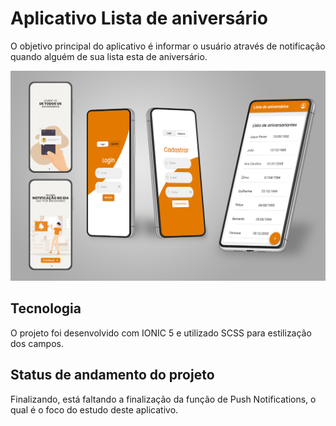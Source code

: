 # Aplicativo Lista de aniversário
O objetivo principal do aplicativo é informar o usuário através de notificação quando alguém de sua lista esta de aniversário.

![](./mockup-aplicativo-aniversario.jpg)

## Tecnologia
O projeto foi desenvolvido com IONIC 5 e utilizado SCSS para estilização dos campos.

## Status de andamento do projeto
Finalizando, está faltando a finalização da função de Push Notifications, o qual é o foco do estudo deste aplicativo.
